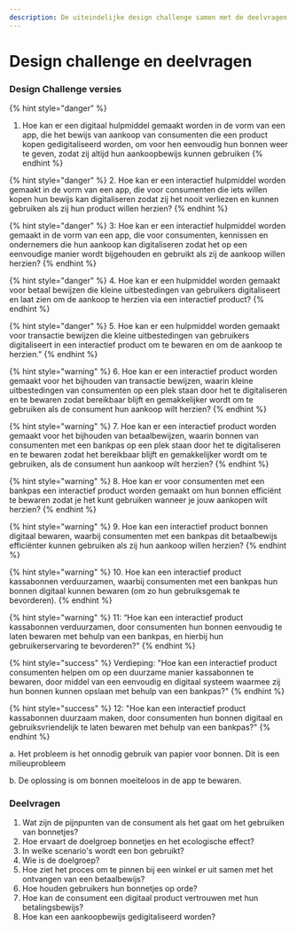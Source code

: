 ```yaml
---
description: De uiteindelijke design challenge samen met de deelvragen
---
```


# Design challenge en deelvragen

### **Design Challenge versies**

{% hint style="danger" %}
1. Hoe kan er een digitaal hulpmiddel gemaakt worden in de vorm van een app, die het bewijs van aankoop van consumenten die een product kopen gedigitaliseerd worden, om voor hen eenvoudig hun bonnen weer te geven, zodat zij altijd hun aankoopbewijs kunnen gebruiken
{% endhint %}

{% hint style="danger" %}
2\. Hoe kan er een interactief hulpmiddel worden gemaakt in de vorm van een app, die voor consumenten die iets willen kopen hun bewijs kan digitaliseren zodat zij het nooit verliezen en kunnen gebruiken als zij hun product willen herzien?
{% endhint %}

{% hint style="danger" %}
3: Hoe kan er een interactief hulpmiddel worden gemaakt in de vorm van een app, die voor consumenten, kennissen en ondernemers die hun aankoop kan digitaliseren zodat het op een eenvoudige manier wordt bijgehouden en gebruikt als zij de aankoop willen herzien?
{% endhint %}

{% hint style="danger" %}
4\. Hoe kan er een hulpmiddel worden gemaakt voor betaal bewijzen die kleine uitbestedingen van gebruikers digitaliseert en laat zien om de aankoop te herzien via een interactief product?
{% endhint %}

{% hint style="danger" %}
5\. Hoe kan er een hulpmiddel worden gemaakt voor transactie bewijzen die kleine uitbestedingen van gebruikers digitaliseert in een interactief product om te bewaren en om de aankoop te herzien."
{% endhint %}

{% hint style="warning" %}
6\. Hoe kan er een interactief product worden gemaakt voor het bijhouden van transactie bewijzen, waarin kleine uitbestedingen van consumenten op een plek staan door het te digitaliseren en te bewaren zodat bereikbaar blijft en gemakkelijker wordt om te gebruiken als de consument hun aankoop wilt herzien?&#x20;
{% endhint %}

{% hint style="warning" %}
7\. Hoe kan er een interactief product worden gemaakt voor het bijhouden van  betaalbewijzen, waarin bonnen van consumenten met een bankpas op een plek staan door het te digitaliseren en te bewaren zodat het bereikbaar blijft en gemakkelijker wordt om te gebruiken, als de consument hun aankoop wilt herzien?&#x20;
{% endhint %}

{% hint style="warning" %}
8\. Hoe kan er voor consumenten met een bankpas een interactief product worden gemaakt om hun bonnen efficiënt te bewaren zodat je het kunt gebruiken wanneer je jouw aankopen wilt herzien?
{% endhint %}

{% hint style="warning" %}
9\. Hoe kan een interactief product bonnen digitaal bewaren, waarbij consumenten met een bankpas dit betaalbewijs efficiënter kunnen gebruiken als zij hun aankoop willen herzien?
{% endhint %}

{% hint style="warning" %}
10\. Hoe kan een interactief product kassabonnen verduurzamen, waarbij consumenten met een bankpas hun bonnen digitaal kunnen bewaren (om zo hun gebruiksgemak te bevorderen).
{% endhint %}

{% hint style="warning" %}
11:  “Hoe kan een interactief product kassabonnen verduurzamen, door consumenten hun bonnen eenvoudig te laten bewaren met behulp van een bankpas, en hierbij hun gebruikerservaring te bevorderen?"&#x20;
{% endhint %}

{% hint style="success" %}
Verdieping: "Hoe kan een interactief product consumenten helpen om op een duurzame manier kassabonnen te bewaren, door middel van een eenvoudig en digitaal systeem waarmee zij hun bonnen kunnen opslaan met behulp van een bankpas?"
{% endhint %}

{% hint style="success" %}
12: "Hoe kan een interactief product kassabonnen duurzaam maken, door consumenten hun bonnen digitaal en gebruiksvriendelijk te laten bewaren met behulp van een bankpas?"&#x20;
{% endhint %}

a. Het probleem is het onnodig gebruik van papier voor bonnen. Dit is een milieuprobleem

b. De oplossing is om bonnen moeiteloos in de app te bewaren.

### **Deelvragen**

1. Wat zijn de pijnpunten van de consument als het gaat om het gebruiken van bonnetjes?
2. Hoe ervaart de doelgroep bonnetjes en het ecologische effect?
3. In welke scenario's wordt een bon gebruikt?
4. Wie is de doelgroep?
5. Hoe ziet het proces om te pinnen bij een winkel er uit samen met het ontvangen van een betaalbewijs?
6. Hoe houden gebruikers hun bonnetjes op orde?&#x20;
7. Hoe kan de consument een digitaal product vertrouwen met hun betalingsbewijs?
8. Hoe kan een aankoopbewijs gedigitaliseerd worden?&#x20;
